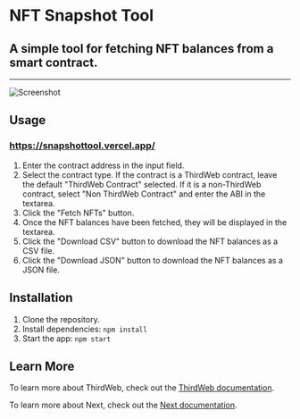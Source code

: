 # NFT Snapshot Tool

## A simple tool for fetching NFT balances from a smart contract.
---
![Screenshot](https://github.com/BankkRoll/snapshot-tool-thirdweb/assets/106103625/fe9531f0-4b67-4f0c-9b22-cb1a7f903f2f)

## Usage
### https://snapshottool.vercel.app/

1. Enter the contract address in the input field.
2. Select the contract type. If the contract is a ThirdWeb contract, leave the default "ThirdWeb Contract" selected. If it is a non-ThirdWeb contract, select "Non ThirdWeb Contract" and enter the ABI in the textarea.
3. Click the "Fetch NFTs" button.
4. Once the NFT balances have been fetched, they will be displayed in the textarea.
5. Click the "Download CSV" button to download the NFT balances as a CSV file.
6. Click the "Download JSON" button to download the NFT balances as a JSON file.

## Installation

1. Clone the repository.
2. Install dependencies: `npm install`
3. Start the app: `npm start`
## Learn More

To learn more about ThirdWeb, check out the [ThirdWeb documentation](https://portal.thirdweb.com/).

To learn more about Next, check out the [Next documentation](https://nextjs.org/).
